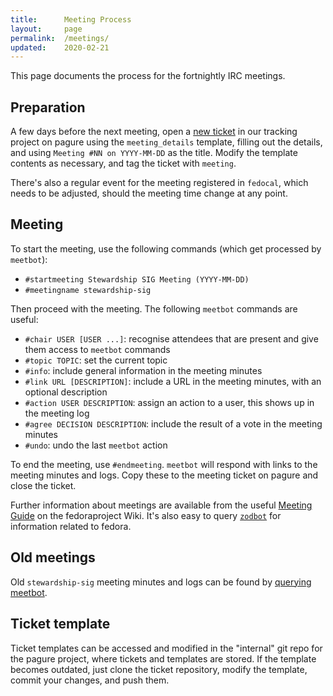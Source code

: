 ```yaml
---
title:      Meeting Process
layout:     page
permalink:  /meetings/
updated:    2020-02-21
---
```


This page documents the process for the fortnightly IRC meetings.


## Preparation

A few days before the next meeting, open a [new ticket] in our tracking project
on pagure using the `meeting_details` template, filling out the details, and
using `Meeting #NN on YYYY-MM-DD` as the title. Modify the template contents as
necessary, and tag the ticket with `meeting`.

[new ticket]: https://pagure.io/stewardship-sig/new_issue?template=meeting_details&title=Meeting%20%23NN%20on%20YYYY-MM-DD

There's also a regular event for the meeting registered in `fedocal`, which
needs to be adjusted, should the meeting time change at any point.


## Meeting

To start the meeting, use the following commands (which get processed by
`meetbot`):

- `#startmeeting Stewardship SIG Meeting (YYYY-MM-DD)`
- `#meetingname stewardship-sig`

Then proceed with the meeting. The following `meetbot` commands are useful:

- `#chair USER [USER ...]`: recognise attendees that are present and give them
  access to `meetbot` commands
- `#topic TOPIC`: set the current topic
- `#info`: include general information in the meeting minutes
- `#link URL [DESCRIPTION]`: include a URL in the meeting minutes, with an
   optional description
- `#action USER DESCRIPTION`: assign an action to a user, this shows up in the
  meeting log
- `#agree DECISION DESCRIPTION`: include the result of a vote in the meeting
  minutes
- `#undo`: undo the last `meetbot` action

To end the meeting, use `#endmeeting`. `meetbot` will respond with links to the
meeting minutes and logs. Copy these to the meeting ticket on pagure and close
the ticket.

Further information about meetings are available from the useful [Meeting Guide]
on the fedoraproject Wiki. It's also easy to query [`zodbot`][zodbot] for
information related to fedora.

[Meeting Guide]: https://fedoraproject.org/wiki/Meeting:Guide
[zodbot]: https://fedoraproject.org/wiki/Zodbot


## Old meetings

Old `stewardship-sig` meeting minutes and logs can be found by
[querying meetbot][meeting-logs].

[meeting-logs]: https://meetbot.fedoraproject.org/sresults/?group_id=stewardship-sig&type=team


## Ticket template

Ticket templates can be accessed and modified in the "internal" git repo for the
pagure project, where tickets and templates are stored. If the template becomes
outdated, just clone the ticket repository, modify the template, commit your
changes, and push them.
